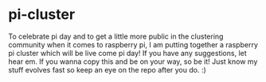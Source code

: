 # pi-cluster

To celebrate pi day and to get a little more public in the clustering community when it comes to raspberry pi, I am putting together a raspberry pi cluster which will be live come pi day! If you have any suggestions, let hear em. If you wanna copy this and be on your way, so be it! Just know my stuff evolves fast so keep an eye on the repo after you do. :)

